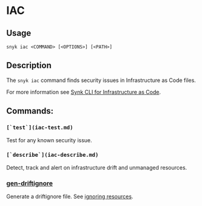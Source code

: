 # IAC

## Usage

`snyk iac <COMMAND> [<OPTIONS>] [<PATH>]`

## Description

The `snyk iac` command finds security issues in Infrastructure as Code files.

For more information see [Synk CLI for Infrastructure as Code](../../products/snyk-infrastructure-as-code/snyk-cli-for-infrastructure-as-code/).

## Commands:

### ``[`test`](iac-test.md)``

Test for any known security issue.

### ``[`describe`](iac-describe.md)``

Detect, track and alert on infrastructure drift and unmanaged resources.

### [gen-driftignore](iac-gen-driftignore.md)

Generate a driftignore file. See [ignoring resources](../../products/snyk-infrastructure-as-code/describe-your-current-infrastructure/ignoring-resources.md).
